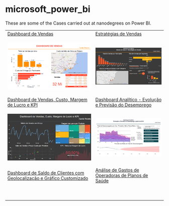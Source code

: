 # microsoft_power_bi

These are some of the Cases carried out at nanodegrees on Power BI.

<table>
  <tr>
    <td> 
      <a  href='https://github.com/alteregocamila/microsoft_power_bi/tree/main/EstudodeCaso1_DashboarddeVendas'>Dashboard de Vendas</a>
    </td>
    <td> 
      <a  href='https://github.com/alteregocamila/microsoft_power_bi/tree/main/EstudodeCaso2_Estrat%C3%A9giasdeVendas'>Estratégias de Vendas</a>
    </td>
  </tr>
  <tr>
  <td>

[<img src="https://github.com/alteregocamila/microsoft_power_bi/blob/main/EstudodeCaso1_DashboarddeVendas/EstudodeCaso1_DashboarddeVendas.PNG" width="360"/>](EstudodeCaso1_DashboarddeVendas.PNG)

  </td>
  <td>

[<img src="https://github.com/alteregocamila/microsoft_power_bi/blob/main/EstudodeCaso2_Estrat%C3%A9giasdeVendas/EstudodeCaso2_Estrat%C3%A9giasdeVendas.PNG" width="360"/>](EstudodeCaso2_EstratégiasdeVendas.PNG)

  </td>
  </tr>
    <tr>
    <td> 
      <a  href='https://github.com/alteregocamila/microsoft_power_bi/tree/main/DashboarddeVendasCustoMargemdeLucroeKPI'>Dashboard de Vendas, Custo, Margem de Lucro e KPI</a>
    </td>
    <td> 
      <a  href='https://github.com/alteregocamila/microsoft_power_bi/tree/main/EstudodeCaso3-Evolu%C3%A7%C3%A3oePrevis%C3%A3odoDesemprego'>Dashboard Analítico - Evolução e Previsão do Desemprego</a>
    </td>
  </tr>
  <tr>

  <tr>
  <td>

[<img src="https://github.com/alteregocamila/microsoft_power_bi/blob/main/DashboarddeVendasCustoMargemdeLucroeKPI/DashboarddeVendas%2CCusto%2CMargemdeLucroeKPI.PNG" width="360"/>](DashboarddeVendas,Custo,MargemdeLucroeKPI.PNG)

  </td>
  <td>

[<img src="https://github.com/alteregocamila/microsoft_power_bi/blob/main/EstudodeCaso3-Evolu%C3%A7%C3%A3oePrevis%C3%A3odoDesemprego/DashboardAnalitico-Evolu%C3%A7%C3%A3oePrevis%C3%A3odoDesemprego.PNG" width="360"/>](DashboardAnalitico-EvoluçãoePrevisãodoDesemprego.PNG)

  </td>
  </tr>
  <tr>
    <td> 
      <a  href='https://github.com/alteregocamila/microsoft_power_bi/tree/main/DashboarddeVendasCustoMargemdeLucroeKPI'>Dashboard de Saldo de Clientes com Geolocalização e Gráfico Customizado</a>
    </td>
    <td> 
      <a  href='https://github.com/alteregocamila/microsoft_power_bi/tree/main/EstudodeCaso3-Evolu%C3%A7%C3%A3oePrevis%C3%A3odoDesemprego'>Análise de Gastos de Operadoras de Planos de Saúde</a>
    </td>
  </tr>
  <tr>

  <tr>
  <td>

[<img src="" width="360"/>](DashboarddeSaldodeClientescomGeolocalizaçãoeGráficoCustomizado.PNG)

  </td>
  <td>

[<img src="" width="360"/>](AnálisedeGastosdeOperadorasdePlanosdeSaúde.PNG)

  </td>
  </tr>
</table>
